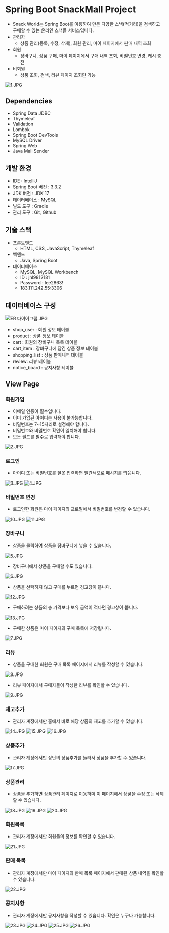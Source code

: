 # Spring Boot SnackMall Project

- Snack World는 Spring Boot를 이용하여 만든 다양한 스낵(먹거리)을 검색하고 구매할 수 있는 온라인 스낵몰 서비스입니다.
- 관리자
  - 상품 관리(등록, 수정, 삭제), 회원 관리, 마이 페이지에서 판매 내역 조회
- 회원
  - 장바구니, 상품 구매, 마이 페이지에서 구매 내역 조회, 비밀번호 변경, 캐시 충전
- 비회원
  - 상품 조회, 검색, 리뷰 페이지 조회만 가능

![1.JPG](https://github.com/ljh1234a/Snackmall/blob/main/img/1.JPG)
 
## Dependencies
- Spring Data JDBC
- Thymeleaf
- Validation
- Lombok
- Spring Boot DevTools
- MySQL Driver
- Spring Web
- Java Mail Sender

## 개발 환경
- IDE : IntelliJ
- Spring Boot 버전 : 3.3.2
- JDK 버전 : JDK 17
- 데이터베이스 : MySQL
- 빌드 도구 : Gradle
- 관리 도구 : Git, Github

## 기술 스택
- 프론트엔드
  - HTML, CSS, JavaScript, Thymeleaf
- 백엔드
  - Java, Spring Boot
- 데이터베이스
  - MySQL, MySQL Workbench
  - ID : jhl9812181
  - Password : lee2863!
  - 183.111.242.55:3306

## 데이터베이스 구성

![ER 다이어그램.JPG](https://github.com/ljh1234a/Snackmall/blob/main/img/ER%20%EB%8B%A4%EC%9D%B4%EC%96%B4%EA%B7%B8%EB%9E%A8.JPG)

- shop_user : 회원 정보 테이블
- product : 상품 정보 테이블
- cart : 회원의 장바구니 목록 테이블
- cart_item : 장바구니에 담긴 상품 정보 테이블
- shopping_list : 상품 판매내역 테이블
- review: 리뷰 테이블
- notice_board : 공지사항 테이블

## View Page
### 회원가입
- 이메일 인증이 필수입니다.
- 이미 가입된 아이디는 사용이 불가능합니다.
- 비밀번호는 7~15자리로 설정해야 합니다.
- 비밀번호와 비밀번호 확인이 일치해야 합니다.
- 모든 필드를 필수로 입력해야 합니다.
    
![2.JPG](https://github.com/ljh1234a/Snackmall/blob/main/img/2.JPG)

### 로그인
- 아이디 또는 비밀번호를 잘못 입력하면 빨간색으로 메시지를 띄웁니다.
    
![3.JPG](https://github.com/ljh1234a/Snackmall/blob/main/img/3.JPG)
![4.JPG](https://github.com/ljh1234a/Snackmall/blob/main/img/4.JPG)

### 비밀번호 변경
- 로그인한 회원은 마이 페이지의 프로필에서 비밀번호를 변경할 수 있습니다.

![10.JPG](https://github.com/ljh1234a/Snackmall/blob/main/img/10.JPG)
![11.JPG](https://github.com/ljh1234a/Snackmall/blob/main/img/11.JPG)

### 장바구니
- 상품을 클릭하여 상품을 장바구니에 넣을 수 있습니다.
  
![5.JPG](https://github.com/ljh1234a/Snackmall/blob/main/img/5.JPG)

- 장바구니에서 상품을 구매할 수도 있습니다.
  
![6.JPG](https://github.com/ljh1234a/Snackmall/blob/main/img/6.JPG)

- 상품을 선택하지 않고 구매를 누르면 경고창이 뜹니다.

![12.JPG](https://github.com/ljh1234a/Snackmall/blob/main/img/12.JPG)

- 구매하려는 상품의 총 가격보다 보유 금액이 적다면 경고창이 뜹니다.

![13.JPG](https://github.com/ljh1234a/Snackmall/blob/main/img/13.JPG)

- 구매한 상품은 마이 페이지의 구매 목록에 저장됩니다.
  
![7.JPG](https://github.com/ljh1234a/Snackmall/blob/main/img/7.JPG)

### 리뷰
- 상품을 구매한 회원은 구매 목록 페이지에서 리뷰를 작성할 수 있습니다.
  
![8.JPG](https://github.com/ljh1234a/Snackmall/blob/main/img/8.JPG)

- 리뷰 페이지에서 구매자들이 작성한 리뷰를 확인할 수 있습니다.

![9.JPG](https://github.com/ljh1234a/Snackmall/blob/main/img/9.JPG)

### 재고추가
- 관리자 계정에서만 홈에서 바로 해당 상품의 재고를 추가할 수 있습니다.

![14.JPG](https://github.com/ljh1234a/Snackmall/blob/main/img/14.JPG)
![15.JPG](https://github.com/ljh1234a/Snackmall/blob/main/img/15.JPG)
![16.JPG](https://github.com/ljh1234a/Snackmall/blob/main/img/16.JPG)

### 상품추가
- 관리자 계정에서만 상단의 상품추가를 눌러서 상품을 추가할 수 있습니다.
  
![17.JPG](https://github.com/ljh1234a/Snackmall/blob/main/img/17.JPG)

### 상품관리
- 상품을 추가하면 상품관리 페이지로 이동하며 이 페이지에서 상품을 수정 또는 삭제할 수 있습니다.
  
![18.JPG](https://github.com/ljh1234a/Snackmall/blob/main/img/18.JPG)
![19.JPG](https://github.com/ljh1234a/Snackmall/blob/main/img/19.JPG)
![20.JPG](https://github.com/ljh1234a/Snackmall/blob/main/img/20.JPG)

### 회원목록
- 관리자 계정에서만 회원들의 정보를 확인할 수 있습니다.
  
![21.JPG](https://github.com/ljh1234a/Snackmall/blob/main/img/21.JPG)

### 판매 목록
- 관리자 계정에서만 마이 페이지의 판매 목록 페이지에서 판매된 상품 내역을 확인할 수 있습니다.
  
![22.JPG](https://github.com/ljh1234a/Snackmall/blob/main/img/22.JPG)

### 공지사항
- 관리자 계정에서만 공지사항을 작성할 수 있습니다. 확인은 누구나 가능합니다.

![23.JPG](https://github.com/ljh1234a/Snackmall/blob/main/img/23.JPG)
![24.JPG](https://github.com/ljh1234a/Snackmall/blob/main/img/24.JPG)
![25.JPG](https://github.com/ljh1234a/Snackmall/blob/main/img/25.JPG)
![26.JPG](https://github.com/ljh1234a/Snackmall/blob/main/img/26.JPG)
